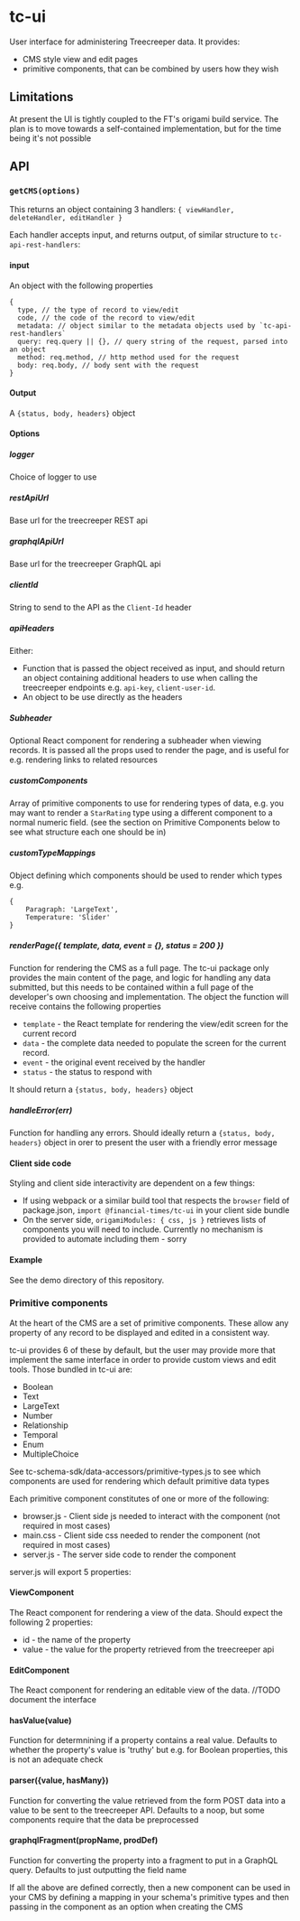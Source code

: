 # tc-ui

User interface for administering Treecreeper data. It provides:

-   CMS style view and edit pages
-   primitive components, that can be combined by users how they wish

## Limitations

At present the UI is tightly coupled to the FT's origami build service. The plan is to move towards a self-contained implementation, but for the time being it's not possible

## API

### `getCMS(options)`

This returns an object containing 3 handlers: `{ viewHandler, deleteHandler, editHandler }`

Each handler accepts input, and returns output, of similar structure to `tc-api-rest-handlers`:

#### input

An object with the following properties

```
{
  type, // the type of record to view/edit
  code, // the code of the record to view/edit
  metadata: // object similar to the metadata objects used by `tc-api-rest-handlers`
  query: req.query || {}, // query string of the request, parsed into an object
  method: req.method, // http method used for the request
  body: req.body, // body sent with the request
}
```

#### Output

A `{status, body, headers}` object

#### Options

##### logger

Choice of logger to use

##### restApiUrl

Base url for the treecreeper REST api

##### graphqlApiUrl

Base url for the treecreeper GraphQL api

##### clientId

String to send to the API as the `Client-Id` header

##### apiHeaders

Either:
- Function that is passed the object received as input, and should return an object containing additional headers to use when calling the treecreeper endpoints e.g. `api-key`, `client-user-id`.
- An object to be use directly as the headers

##### Subheader

Optional React component for rendering a subheader when viewing records. It is passed all the props used to render the page, and is useful for e.g. rendering links to related resources

##### customComponents

Array of primitive components to use for rendering types of data, e.g. you may want to render a `StarRating` type using a different component to a normal numeric field. (see the section on Primitive Components below to see what structure each one should be in)

##### customTypeMappings

Object defining which components should be used to render which types e.g.

```
{
    Paragraph: 'LargeText',
    Temperature: 'Slider'
}
```

##### renderPage({ template, data, event = {}, status = 200 })

Function for rendering the CMS as a full page. The tc-ui package only provides the main content of the page, and logic for handling any data submitted, but this needs to be contained within a full page of the developer's own choosing and implementation. The object the function will receive contains the following properties

-   `template` - the React template for rendering the view/edit screen for the current record
-   `data` - the complete data needed to populate the screen for the current record.
-   `event` - the original event received by the handler
-   `status` - the status to respond with

It should return a `{status, body, headers}` object

##### handleError(err)

Function for handling any errors. Should ideally return a `{status, body, headers}` object in orer to present the user with a friendly error message

#### Client side code

Styling and client side interactivity are dependent on a few things:

-   If using webpack or a similar build tool that respects the `browser` field of package.json, `import @financial-times/tc-ui` in your client side bundle
-   On the server side, `origamiModules: { css, js }` retrieves lists of components you will need to include. Currently no mechanism is provided to automate including them - sorry

#### Example

See the demo directory of this repository.

### Primitive components

At the heart of the CMS are a set of primitive components. These allow any property of any record to be displayed and edited in a consistent way.

tc-ui provides 6 of these by default, but the user may provide more that implement the same interface in order to provide custom views and edit tools. Those bundled in tc-ui are:

-   Boolean
-   Text
-   LargeText
-   Number
-   Relationship
-   Temporal
-   Enum
-   MultipleChoice

See tc-schema-sdk/data-accessors/primitive-types.js to see which components are used for rendering which default primitive data types

Each primitive component constitutes of one or more of the following:

-   browser.js - Client side js needed to interact with the component (not required in most cases)
-   main.css - Client side css needed to render the component (not required in most cases)
-   server.js - The server side code to render the component

server.js will export 5 properties:

#### ViewComponent

The React component for rendering a view of the data. Should expect the following 2 properties:

-   id - the name of the property
-   value - the value for the property retrieved from the treecreeper api

#### EditComponent

The React component for rendering an editable view of the data.
//TODO document the interface

#### hasValue(value)

Function for determnining if a property contains a real value. Defaults to whether the property's value is 'truthy' but e.g. for Boolean properties, this is not an adequate check

#### parser({value, hasMany})

Function for converting the value retrieved from the form POST data into a value to be sent to the treecreeper API. Defaults to a noop, but some components require that the data be preprocessed

#### graphqlFragment(propName, prodDef)

Function for converting the property into a fragment to put in a GraphQL query. Defaults to just outputting the field name

If all the above are defined correctly, then a new component can be used in your CMS by defining a mapping in your schema's primitive types and then passing in the component as an option when creating the CMS

